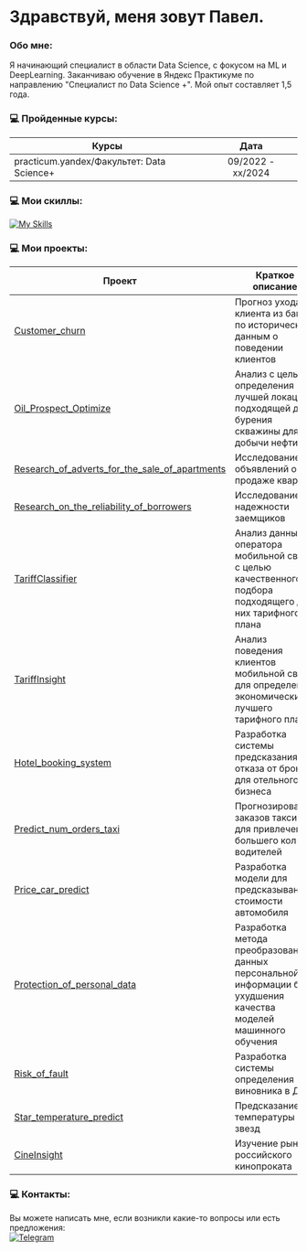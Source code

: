 Здравствуй, меня зовут Павел.
=============================================================================================================================================


###  Обо мне:
Я начинающий специалист в области Data Science, с фокусом на ML и DeepLearning. Заканчиваю обучение в Яндекс Практикуме по направлению "Специалист по  Data Science +". Мой опыт составляет 1,5 года.

### 💻 Пройденные курсы:
                                                
| Курсы                                                           | Дата              |
| ----------------------------------------------------------------| :---------------: |
| practicum.yandex/Факультет: Data Science+                       | 09/2022 - xx/2024 |
### 💻 Мои скиллы:

[![My Skills](https://skillicons.dev/icons?i=git,py,pytorch,sklearn,sqlite,tensorflow"&theme=light)](https://skillicons.dev)

### 💻 Мои проекты:

| Проект | Краткое описание |Использованные библиотеки|
|------------------|--------|------------|
| [Customer_churn](https://github.com/FrustrationDesu/yandex.practicum/tree/main/Customer_churn) | Прогноз ухода клиента из банка по историческим данным о поведении клиентов |[![Scikit-learn](https://badgen.net/badge/scikit-learn/blue?icon=github)](https://badgen.net/badge/scikit-learn/blue?icon=github)[![Pandas](https://badgen.net/badge/pandas/green)](https://badgen.net/badge/pandas/green)[![NumPy](https://badgen.net/badge/NumPy/yellow)](https://badgen.net/badge/NumPy/yellow)|
| [Oil_Prospect_Optimize](https://github.com/FrustrationDesu/yandex.practicum/tree/main/Oil_Prospect_Optimize) |Анализ с целью определения лучшей локации, подходящей для бурения скважины для добычи нефти|
| [Research_of_adverts_for_the_sale_of_apartments](https://github.com/FrustrationDesu/yandex.practicum/tree/main/Research_of_adverts_for_the_sale_of_apartments) |Исследование объявлений о продаже квартир |
| [Research_on_the_reliability_of_borrowers](https://github.com/FrustrationDesu/yandex.practicum/tree/main/Research_on_the_reliability_of_borrowers) |Исследование надежности заемщиков |
| [TariffClassifier](https://github.com/FrustrationDesu/yandex.practicum/tree/main/TariffClassifier) |Анализ данных оператора мобильной связи с целью качественного подбора подходящего для них тарифного плана|
| [TariffInsight](https://github.com/FrustrationDesu/yandex.practicum/tree/main/TariffInsight) |Анализ поведения клиентов мобильной связи для определения экономически лучшего тарифного плана |
| [Hotel_booking_system](https://github.com/FrustrationDesu/yandex.practicum/tree/main/hotel_booking_system) |Разработка системы предсказания отказа от брони для отельного бизнеса |
| [Predict_num_orders_taxi](https://github.com/FrustrationDesu/yandex.practicum/tree/main/predict_num_orders_taxi) |Прогнозирование заказов такси для привлечения большего кол-ва водителей |
| [Price_car_predict](https://github.com/FrustrationDesu/yandex.practicum/tree/main/price_car_predict) |Разработка модели для предсказывания стоимости автомобиля |
| [Protection_of_personal_data](https://github.com/FrustrationDesu/yandex.practicum/tree/main/protection_of_personal_data) |Разработка метода преобразования данных персональной информации без ухудшения качества моделей машинного обучения |
| [Risk_of_fault](https://github.com/FrustrationDesu/yandex.practicum/tree/main/risk_of_fault) |Разработка системы определения виновника в ДТП |
| [Star_temperature_predict](https://github.com/FrustrationDesu/yandex.practicum/tree/main/star_temperature_predict) |Предсказание температуры звезд |
| [CineInsight](https://github.com/FrustrationDesu/yandex.practicum/tree/main/%D1%81ineInsight) |Изучение рынка российского кинопроката|


### 💻 Контакты:
Вы можете написать мне, если возникли какие-то вопросы или есть предложения:<br>
[![Telegram](https://anwap.space/wp-content/uploads/2023/12/telegram.png)](https://t.me/frustrationdesu)
